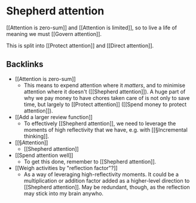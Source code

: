 # Shepherd attention
[[Attention is zero-sum]] and [[Attention is limited]], so to live a life of meaning we must [[Govern attention]]. 

This is split into [[Protect attention]] and [[Direct attention]].

## Backlinks
* [[Attention is zero-sum]]
	* This means to expend attention where it *matters*, and to minimise attention where it doesn't ([[Shepherd attention]]). A huge part of why we pay money to have chores taken care of is not only to save time, but largely to [[Protect attention]] ([[Spend money to protect attention]]).
* [[Add a larger review function]]
	* To effectively [[Shepherd attention]], we need to leverage the moments of high reflectivity that we have, e.g. with [[§Incremental thinking]]. 
* [[§Attention]]
	* [[Shepherd attention]]
* [[Spend attention well]]
	* To get this done, remember to [[Shepherd attention]].
* [[Weigh activities by "reflection factor"?]]
	* As a way of leveraging high-reflectivity moments. It could be a multiplication or addition factor added as a higher-level direction to [[Shepherd attention]]. May be redundant, though, as the reflection may stick into my brain anywho.

<!-- {BearID:63BC952B-E23F-4E19-8FBD-D8C82A0E7C88-11651-0000CBCB0CF611CF} -->
